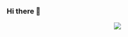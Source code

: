 ### Hi there 👋
<div align="center"> <img src="https://activity-graph.herokuapp.com/graph?username=yinghaidada&theme=xcode" /> </div>
<!--
**YINGHAIDADA/yinghaidada** is a ✨ _special_ ✨ repository because its `README.md` (this file) appears on your GitHub profile.

Here are some ideas to get you started:

- 🔭 I’m currently working on ...
- 🌱 I’m currently learning ...
- 👯 I’m looking to collaborate on ...
- 🤔 I’m looking for help with ...
- 💬 Ask me about ...
- 📫 How to reach me: ...
- 😄 Pronouns: ...
- ⚡ Fun fact: ...
-->
